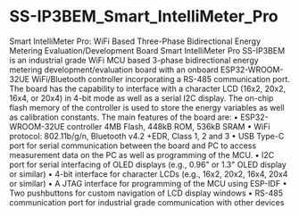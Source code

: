 # SS-IP3BEM_Smart_IntelliMeter_Pro
Smart IntelliMeter Pro: WiFi Based Three-Phase Bidirectional Energy Metering Evaluation/Development Board
Smart IntelliMeter Pro SS-IP3BEM is an industrial grade WiFi MCU based 3-phase bidirectional energy metering development/evaluation board with an onboard ESP32-WROOM-32UE WiFi/Bluetooth controller incorporating a RS-485 communication port. The board has the capability to interface with a character LCD (16x2, 20x2, 16x4, or 20x4) in 4-bit mode as well as a serial I2C display. The on-chip flash memory of the controller is used to store the energy variables as well as calibration constants. The main features of the board are:
•	ESP32-WROOM-32UE controller 4MB Flash, 448kB ROM, 536kB SRAM
•	WiFi protocol: 802.11b/g/n, Bluetooth v4.2 +EDR, Class 1, 2 and 3
•	USB Type-C port for serial communication between the board and PC to access measurement data on the PC as well as programming of the MCU.
•	I2C port for serial interfacing of OLED displays (e.g., 0.96" or 1.3" OLED display or similar)
•	4-bit interface for character LCDs (e.g., 16x2, 20x2, 16x4, 20x4 or similar)
•	A JTAG interface for programming of the MCU using ESP-IDF
•	Two pushbuttons for custom navigation of LCD display windows
•	RS-485 communication port for industrial grade communication with other devices 

